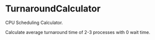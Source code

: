 # TurnaroundCalculator
CPU Scheduling Calculator.

Calculate average turnaround time of 2-3 processes with 0 wait time.
